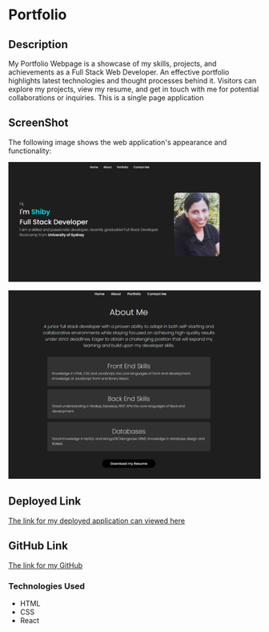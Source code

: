 # Portfolio

## Description

My Portfolio Webpage is a showcase of my skills, projects, and achievements as a Full Stack Web Developer. An effective portfolio highlights latest technologies and thought processes behind it. Visitors can explore my projects, view my resume, and get in touch with me for potential collaborations or inquiries. This is a single page application

## ScreenShot

The following image shows the web application's appearance and functionality:

![The Portfolio webpage ](./src/assets/portfolio1.PNG)

![The Portfolio webpage ](./src/assets/portfolio2.PNG)

## Deployed Link

[The link for my deployed application can viewed here](https://shiby-mathew.github.io/portfolio-shiby/)

## GitHub Link

[The link for my GitHub](https://github.com/Shiby-Mathew/portfolio-shiby)

### Technologies Used

- HTML
- CSS
- React
